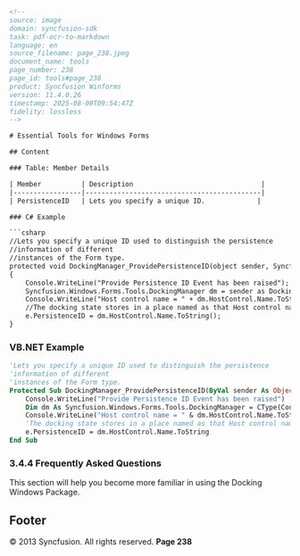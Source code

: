 ```html
<!-- 
source: image
domain: syncfusion-sdk
task: pdf-ocr-to-markdown
language: en
source_filename: page_238.jpeg
document_name: tools
page_number: 238
page_id: tools#page_238
product: Syncfusion Winforms
version: 11.4.0.26
timestamp: 2025-08-09T09:54:47Z
fidelity: lossless
-->

# Essential Tools for Windows Forms

## Content

### Table: Member Details

| Member          | Description                                |
|-----------------|--------------------------------------------|
| PersistenceID   | Lets you specify a unique ID.             |

### C# Example

```csharp
//Lets you specify a unique ID used to distinguish the persistence 
//information of different 
//instances of the Form type.
protected void DockingManager_ProvidePersistenceID(object sender, Syncfusion.Windows.Forms.ProvidePersistenceIDEventArgs e)
{
    Console.WriteLine("Provide Persistence ID Event has been raised");
    Syncfusion.Windows.Forms.Tools.DockingManager dm = sender as DockingManager;
    Console.WriteLine("Host control name = " + dm.HostControl.Name.ToString());
    //The docking state stores in a place named as that Host control name.
    e.PersistenceID = dm.HostControl.Name.ToString();
}
```

### VB.NET Example

```vb
'Lets you specify a unique ID used to distinguish the persistence 
'information of different 
'instances of the Form type.
Protected Sub DockingManager_ProvidePersistenceID(ByVal sender As Object, ByVal e As Syncfusion.Windows.Forms.ProvidePersistenceIDEventArgs)
    Console.WriteLine("Provide Persistence ID Event has been raised")
    Dim dm As Syncfusion.Windows.Forms.Tools.DockingManager = CType(ConversionHelpers.AsWorkaround(sender, GetType(DockingManager)), DockingManager)
    Console.WriteLine("Host control name = " & dm.HostControl.Name.ToString)
    'The docking state stores in a place named as that Host control name.
    e.PersistenceID = dm.HostControl.Name.ToString
End Sub
```

### 3.4.4 Frequently Asked Questions

This section will help you become more familiar in using the Docking Windows Package.

## Footer

© 2013 Syncfusion. All rights reserved.
**Page 238**
<!-- tags: [product, Winforms, Docking Windows Package, toolset, control, winform] keywords: [Docking Windows Package, frequently asked questions, unique ID, persistenceID, form type, host control, persistence information, DockingManager] -->
```